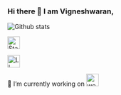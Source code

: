 ### Hi there 👋 I am Vigneshwaran,

![Github stats](https://github-readme-stats.vercel.app/api?username=vigneshwaran-chandrasekaran)

<a href="https://stackoverflow.com/users/3882241/vigneshwaran-chandrasekaran" target="_blank"><img height="28" alt="Stack_Overflow_logo" src="https://upload.wikimedia.org/wikipedia/commons/thumb/0/02/Stack_Overflow_logo.svg/800px-Stack_Overflow_logo.svg.png"></a>

<a href="https://www.linkedin.com/in/vigneshwaranc/" target="_blank"><img height="28" alt="LI-Logo" src="https://content.linkedin.com/content/dam/me/business/en-us/amp/brand-site/v2/bg/LI-Logo.svg.original.svg"></a>

🔭 I’m currently working on <a href="https://www.wekanenterprisesolutions.com/"><img height="28" alt="wekanenterprisesolutions logo" src="https://www.wekanenterprisesolutions.com/images/wekan-logo.svg"></a>


<!-- wekanenterprisesolutions formarly known as wekan.company -->
